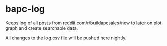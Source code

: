 bapc-log
=====
Keeps log of all posts from reddit.com/r/buildapcsales/new to later on plot graph and create searchable data.

All changes to the log.csv file will be pushed here nightly.
